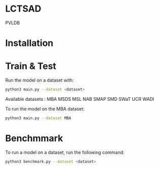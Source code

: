 # LCTSAD
PVLDB

# Installation

# Train & Test

Run the model on a dataset with:
```bash
python3 main.py --dataset <dataset>
```
Available datasets :
MBA MSDS MSL NAB SMAP SMD SWaT UCR WADI

To run the model on the MBA dataset:
```bash
python3 main.py --dataset MBA
```
# Benchmmark
To run a model on a dataset, run the following command:
```bash
python3 benchmark.py --dataset <dataset>
```
